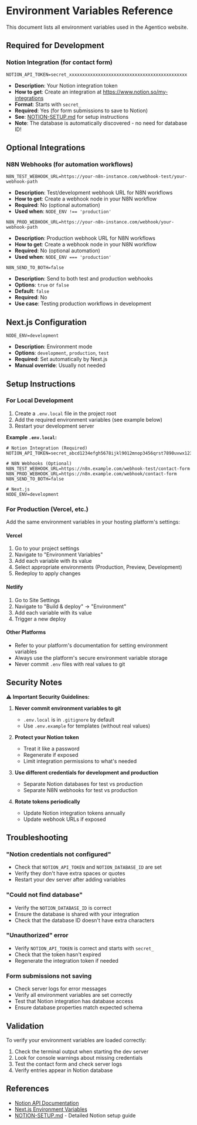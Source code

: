 # Environment Variables Reference

This document lists all environment variables used in the Agentico website.

## Required for Development

### Notion Integration (for contact form)

```env
NOTION_API_TOKEN=secret_xxxxxxxxxxxxxxxxxxxxxxxxxxxxxxxxxxxxxxxxxxxxx
```
- **Description**: Your Notion integration token
- **How to get**: Create an integration at https://www.notion.so/my-integrations
- **Format**: Starts with `secret_`
- **Required**: Yes (for form submissions to save to Notion)
- **See**: [NOTION-SETUP.md](../NOTION-SETUP.md) for setup instructions
- **Note**: The database is automatically discovered - no need for database ID!

## Optional Integrations

### N8N Webhooks (for automation workflows)

```env
N8N_TEST_WEBHOOK_URL=https://your-n8n-instance.com/webhook-test/your-webhook-path
```
- **Description**: Test/development webhook URL for N8N workflows
- **How to get**: Create a webhook node in your N8N workflow
- **Required**: No (optional automation)
- **Used when**: `NODE_ENV !== 'production'`

```env
N8N_PROD_WEBHOOK_URL=https://your-n8n-instance.com/webhook/your-webhook-path
```
- **Description**: Production webhook URL for N8N workflows
- **How to get**: Create a webhook node in your N8N workflow
- **Required**: No (optional automation)
- **Used when**: `NODE_ENV === 'production'`

```env
N8N_SEND_TO_BOTH=false
```
- **Description**: Send to both test and production webhooks
- **Options**: `true` or `false`
- **Default**: `false`
- **Required**: No
- **Use case**: Testing production workflows in development

## Next.js Configuration

```env
NODE_ENV=development
```
- **Description**: Environment mode
- **Options**: `development`, `production`, `test`
- **Required**: Set automatically by Next.js
- **Manual override**: Usually not needed

## Setup Instructions

### For Local Development

1. Create a `.env.local` file in the project root
2. Add the required environment variables (see example below)
3. Restart your development server

**Example `.env.local`:**

```env
# Notion Integration (Required)
NOTION_API_TOKEN=secret_abcd1234efgh5678ijkl9012mnop3456qrst7890uvwx1234yz567890

# N8N Webhooks (Optional)
N8N_TEST_WEBHOOK_URL=https://n8n.example.com/webhook-test/contact-form
N8N_PROD_WEBHOOK_URL=https://n8n.example.com/webhook/contact-form
N8N_SEND_TO_BOTH=false

# Next.js
NODE_ENV=development
```

### For Production (Vercel, etc.)

Add the same environment variables in your hosting platform's settings:

#### Vercel
1. Go to your project settings
2. Navigate to "Environment Variables"
3. Add each variable with its value
4. Select appropriate environments (Production, Preview, Development)
5. Redeploy to apply changes

#### Netlify
1. Go to Site Settings
2. Navigate to "Build & deploy" → "Environment"
3. Add each variable with its value
4. Trigger a new deploy

#### Other Platforms
- Refer to your platform's documentation for setting environment variables
- Always use the platform's secure environment variable storage
- Never commit `.env` files with real values to git

## Security Notes

⚠️ **Important Security Guidelines:**

1. **Never commit environment variables to git**
   - `.env.local` is in `.gitignore` by default
   - Use `.env.example` for templates (without real values)

2. **Protect your Notion token**
   - Treat it like a password
   - Regenerate if exposed
   - Limit integration permissions to what's needed

3. **Use different credentials for development and production**
   - Separate Notion databases for test vs production
   - Separate N8N webhooks for test vs production

4. **Rotate tokens periodically**
   - Update Notion integration tokens annually
   - Update webhook URLs if exposed

## Troubleshooting

### "Notion credentials not configured"
- Check that `NOTION_API_TOKEN` and `NOTION_DATABASE_ID` are set
- Verify they don't have extra spaces or quotes
- Restart your dev server after adding variables

### "Could not find database"
- Verify the `NOTION_DATABASE_ID` is correct
- Ensure the database is shared with your integration
- Check that the database ID doesn't have extra characters

### "Unauthorized" error
- Verify `NOTION_API_TOKEN` is correct and starts with `secret_`
- Check that the token hasn't expired
- Regenerate the integration token if needed

### Form submissions not saving
- Check server logs for error messages
- Verify all environment variables are set correctly
- Test that Notion integration has database access
- Ensure database properties match expected schema

## Validation

To verify your environment variables are loaded correctly:

1. Check the terminal output when starting the dev server
2. Look for console warnings about missing credentials
3. Test the contact form and check server logs
4. Verify entries appear in Notion database

## References

- [Notion API Documentation](https://developers.notion.com/)
- [Next.js Environment Variables](https://nextjs.org/docs/basic-features/environment-variables)
- [NOTION-SETUP.md](../NOTION-SETUP.md) - Detailed Notion setup guide

